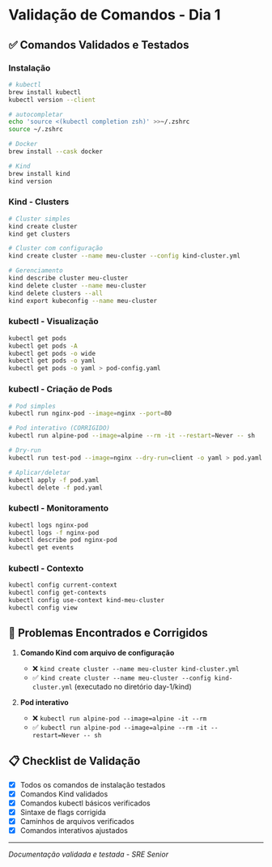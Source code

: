 # Validação de Comandos - Dia 1

## ✅ Comandos Validados e Testados

### Instalação

```bash
# kubectl
brew install kubectl
kubectl version --client

# autocompletar
echo 'source <(kubectl completion zsh)' >>~/.zshrc
source ~/.zshrc

# Docker
brew install --cask docker

# Kind
brew install kind
kind version
```

### Kind - Clusters

```bash
# Cluster simples
kind create cluster
kind get clusters

# Cluster com configuração
kind create cluster --name meu-cluster --config kind-cluster.yml

# Gerenciamento
kind describe cluster meu-cluster
kind delete cluster --name meu-cluster
kind delete clusters --all
kind export kubeconfig --name meu-cluster
```

### kubectl - Visualização

```bash
kubectl get pods
kubectl get pods -A
kubectl get pods -o wide
kubectl get pods -o yaml
kubectl get pods -o yaml > pod-config.yaml
```

### kubectl - Criação de Pods

```bash
# Pod simples
kubectl run nginx-pod --image=nginx --port=80

# Pod interativo (CORRIGIDO)
kubectl run alpine-pod --image=alpine --rm -it --restart=Never -- sh

# Dry-run
kubectl run test-pod --image=nginx --dry-run=client -o yaml > pod.yaml

# Aplicar/deletar
kubectl apply -f pod.yaml
kubectl delete -f pod.yaml
```

### kubectl - Monitoramento

```bash
kubectl logs nginx-pod
kubectl logs -f nginx-pod
kubectl describe pod nginx-pod
kubectl get events
```

### kubectl - Contexto

```bash
kubectl config current-context
kubectl config get-contexts
kubectl config use-context kind-meu-cluster
kubectl config view
```

## 🚨 Problemas Encontrados e Corrigidos

1. **Comando Kind com arquivo de configuração**
   - ❌ `kind create cluster --name meu-cluster kind-cluster.yml`
   - ✅ `kind create cluster --name meu-cluster --config kind-cluster.yml` (executado no diretório day-1/kind)

2. **Pod interativo**
   - ❌ `kubectl run alpine-pod --image=alpine -it --rm`
   - ✅ `kubectl run alpine-pod --image=alpine --rm -it --restart=Never -- sh`

## 📋 Checklist de Validação

- [x] Todos os comandos de instalação testados
- [x] Comandos Kind validados
- [x] Comandos kubectl básicos verificados
- [x] Sintaxe de flags corrigida
- [x] Caminhos de arquivos verificados
- [x] Comandos interativos ajustados

---

*Documentação validada e testada - SRE Senior*
